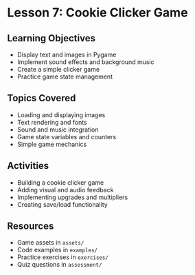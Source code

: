 # Lesson 7: Cookie Clicker Game

## Learning Objectives
- Display text and images in Pygame
- Implement sound effects and background music
- Create a simple clicker game
- Practice game state management

## Topics Covered
- Loading and displaying images
- Text rendering and fonts
- Sound and music integration
- Game state variables and counters
- Simple game mechanics

## Activities
- Building a cookie clicker game
- Adding visual and audio feedback
- Implementing upgrades and multipliers
- Creating save/load functionality

## Resources
- Game assets in `assets/`
- Code examples in `examples/`
- Practice exercises in `exercises/`
- Quiz questions in `assessment/`
